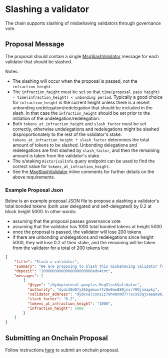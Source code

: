 # Slashing a validator

The chain supports slashing of misbehaving validators through governance vote.

## Proposal Message

The proposal should contain a single [MsgSlashValidator](https://github.com/dydxprotocol/v4-chain/blob/4eb219b1b726df9ba17c9939e8bb9296f5e98bb3/proto/dydxprotocol/govplus/tx.proto#L19) message for each validator that should be slashed.

Notes:
- The slashing will occur when the proposal is passed, not the `infraction_height`.
- The `infraction_height` must be set so that `time(proposal pass height) - time(infraction_height) < unbonding period`. Typically a good choice for `infraction_height` is the current height unless there is a recent unbonding undelegation/redelegation that should be included in the slash. In that case the `infraction_height` should be set prior to the initiation of the undelegation/redelegation.
- Both `tokens_at_infraction_height` and `slash_factor` must be set correctly, otherwise undelegations and redelegations might be slashed disproportionately to the rest of the validator's stake. `tokens_at_infraction_height * slash_factor` determines the total amount of tokens to be slashed. Unbonding delegations and redelegations are first slashed by `slash_factor`, and then the remaining amount is taken from the validator's stake.
- The x/staking `HistoricalInfo` query endpoint can be used to find the correct value for `tokens_at_infraction_height`.
- See the [MsgSlashValidator](https://github.com/dydxprotocol/v4-chain/blob/4eb219b1b726df9ba17c9939e8bb9296f5e98bb3/proto/dydxprotocol/govplus/tx.proto#L19) inline comments for further details on the above requirements.

### Example Proposal Json

Below is an example proposal JSON file to propose a slashing a validator's total bonded tokens (both user delegated and self-delegated) by 0.2 at block height 5000. In other words:
* assuming that the proposal passes governance vote
* assuming that the validator has 1000 total bonded tokens at height 5000
* once the proposal is passed, the validator will lose 200 tokens
* if there are unbonding undelegations and redelegations since height 5000, they will lose 0.2 of their stake, and the remaining will be taken from the validator for a total of 200 tokens lost
```json
{
    "title": "Slash a validator",
    "summary": "We are proposing to slash this misbehaving validator for X reasons.",
    "deposit": "10000000000000000000000adv4tnt",
    "messages": [
        {
          "@type": "/dydxprotocol.govplus.MsgSlashValidator",
          "authority": "dydx10d07y265gmmuvt4z0w9aw880jnsr700jnmapky",
          "validator_address": "dydxvalcons1z79h40nmd777scs93qjxaeak8m2cl6hpqg2rx9",
          "slash_factor": "0.2",
          "tokens_at_infraction_height": "1000",
          "infraction_height": 5000
        }
    ]
}
  ```

## Submitting an Onchain Proposal

Follow instructions [here](./submitting_a_proposal.md) to submit an onchain proposal.
